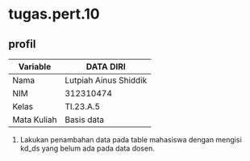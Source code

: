 # tugas.pert.10
## profil

| Variable       |    DATA DIRI         |
| ---------------| ----------------     |
| Nama           | Lutpiah Ainus Shiddik|                                     
| NIM            | 312310474            |
| Kelas          | TI.23.A.5            |
| Mata Kuliah    |Basis data            |

1. Lakukan penambahan data pada table mahasiswa dengan mengisi kd_ds yang
belum ada pada data dosen.
